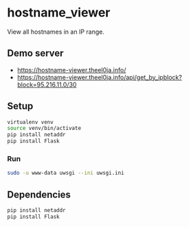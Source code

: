 # hostname_viewer

View all hostnames in an IP range.

## Demo server

* https://hostname-viewer.theel0ja.info/
* https://hostname-viewer.theel0ja.info/api/get_by_ipblock?block=95.216.11.0/30

## Setup

```bash
virtualenv venv
source venv/bin/activate
pip install netaddr
pip install Flask
```

### Run

```bash
sudo -u www-data uwsgi --ini uwsgi.ini
```

## Dependencies

```bash
pip install netaddr
pip install Flask
```
